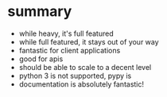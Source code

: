 <!SLIDE smaller incremental bullets transition=fade>

# summary

* while heavy, it's full featured
* while full featured, it stays out of your way
* fantastic for client applications
* good for apis
* should be able to scale to a decent level
* python 3 is not supported, pypy is
* documentation is absolutely fantastic!